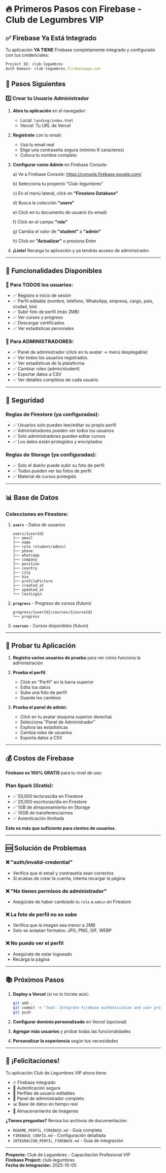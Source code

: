 # 🔥 Primeros Pasos con Firebase - Club de Legumbres VIP

## ✅ Firebase Ya Está Integrado

Tu aplicación **YA TIENE** Firebase completamente integrado y configurado con tus credenciales:

```javascript
Project ID: club-legumbres
Auth Domain: club-legumbres.firebaseapp.com
```

## 🚀 Pasos Siguientes

### 1️⃣ Crear tu Usuario Administrador

1. **Abre tu aplicación** en el navegador:
   - Local: `landing/index.html`
   - Vercel: Tu URL de Vercel

2. **Regístrate** con tu email:
   - Usa tu email real
   - Elige una contraseña segura (mínimo 6 caracteres)
   - Coloca tu nombre completo

3. **Configurar como Admin** en Firebase Console:
   
   a) Ve a Firebase Console: https://console.firebase.google.com/
   
   b) Selecciona tu proyecto "Club-legumbres"
   
   c) En el menú lateral, click en **"Firestore Database"**
   
   d) Busca la colección **"users"**
   
   e) Click en tu documento de usuario (tu email)
   
   f) Click en el campo **"role"**
   
   g) Cambia el valor de **"student"** a **"admin"**
   
   h) Click en **"Actualizar"** o presiona Enter

4. **¡Listo!** Recarga tu aplicación y ya tendrás acceso de administrador.

---

## 🎯 Funcionalidades Disponibles

### 👤 Para TODOS los usuarios:
- ✅ Registro e inicio de sesión
- ✅ Perfil editable (nombre, teléfono, WhatsApp, empresa, cargo, país, ciudad, bio)
- ✅ Subir foto de perfil (máx 2MB)
- ✅ Ver cursos y progreso
- ✅ Descargar certificados
- ✅ Ver estadísticas personales

### 👑 Para ADMINISTRADORES:
- ✅ Panel de administrador (click en tu avatar → menú desplegable)
- ✅ Ver todos los usuarios registrados
- ✅ Ver estadísticas de la plataforma
- ✅ Cambiar roles (admin/student)
- ✅ Exportar datos a CSV
- ✅ Ver detalles completos de cada usuario

---

## 🔐 Seguridad

### Reglas de Firestore (ya configuradas):
- ✅ Usuarios solo pueden leer/editar su propio perfil
- ✅ Administradores pueden ver todos los usuarios
- ✅ Solo administradores pueden editar cursos
- ✅ Los datos están protegidos y encriptados

### Reglas de Storage (ya configuradas):
- ✅ Solo el dueño puede subir su foto de perfil
- ✅ Todos pueden ver las fotos de perfil
- ✅ Material de cursos protegido

---

## 📊 Base de Datos

### Colecciones en Firestore:

1. **`users`** - Datos de usuarios
   ```
   users/{userId}
   ├── email
   ├── name
   ├── role (student/admin)
   ├── phone
   ├── whatsapp
   ├── company
   ├── position
   ├── country
   ├── city
   ├── bio
   ├── profilePicture
   ├── created_at
   ├── updated_at
   └── lastLogin
   ```

2. **`progress`** - Progreso de cursos (futuro)
   ```
   progress/{userId}/courses/{courseId}
   └── progress
   ```

3. **`courses`** - Cursos disponibles (futuro)

---

## 🧪 Probar tu Aplicación

1. **Registra varios usuarios de prueba** para ver cómo funciona la administración

2. **Prueba el perfil**:
   - Click en "Perfil" en la barra superior
   - Edita tus datos
   - Sube una foto de perfil
   - Guarda los cambios

3. **Prueba el panel de admin**:
   - Click en tu avatar (esquina superior derecha)
   - Selecciona "Panel de Administrador"
   - Explora las estadísticas
   - Cambia roles de usuarios
   - Exporta datos a CSV

---

## 💰 Costos de Firebase

**Firebase es 100% GRATIS** para tu nivel de uso:

### Plan Spark (Gratis):
- ✅ 50,000 lecturas/día en Firestore
- ✅ 20,000 escrituras/día en Firestore
- ✅ 1GB de almacenamiento en Storage
- ✅ 10GB de transferencia/mes
- ✅ Autenticación ilimitada

**Esto es más que suficiente para cientos de usuarios.**

---

## 🆘 Solución de Problemas

### ❌ "auth/invalid-credential"
- Verifica que el email y contraseña sean correctos
- Si acabas de crear la cuenta, intenta recargar la página

### ❌ "No tienes permisos de administrador"
- Asegúrate de haber cambiado tu `role` a `admin` en Firestore

### ❌ La foto de perfil no se sube
- Verifica que la imagen sea menor a 2MB
- Solo se aceptan formatos: JPG, PNG, GIF, WEBP

### ❌ No puedo ver el perfil
- Asegúrate de estar logueado
- Recarga la página

---

## 📚 Próximos Pasos

1. **Deploy a Vercel** (si no lo hiciste aún):
   ```bash
   git add .
   git commit -m "feat: Integrate Firebase authentication and user profiles"
   git push
   ```

2. **Configurar dominio personalizado** en Vercel (opcional)

3. **Agregar más usuarios** y probar todas las funcionalidades

4. **Personalizar la experiencia** según tus necesidades

---

## 🎉 ¡Felicitaciones!

Tu aplicación Club de Legumbres VIP ahora tiene:
- 🔥 Firebase integrado
- 🔐 Autenticación segura
- 👤 Perfiles de usuario editables
- 👑 Panel de administrador completo
- 📊 Base de datos en tiempo real
- 📸 Almacenamiento de imágenes

**¿Tienes preguntas?** Revisa los archivos de documentación:
- `README_PERFIL_FIREBASE.md` - Guía completa
- `FIREBASE_CONFIG.md` - Configuración detallada
- `INTEGRACION_PERFIL_FIREBASE.md` - Guía de integración

---

**Proyecto:** Club de Legumbres - Capacitación Profesional VIP  
**Firebase Project:** club-legumbres  
**Fecha de Integración:** 2025-10-05
